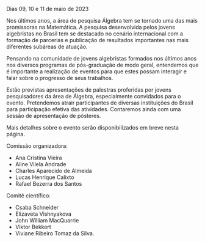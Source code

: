
Dias 09, 10 e 11 de maio de 2023

Nos últimos anos, a área de pesquisa Álgebra tem se tornado uma das mais promissoras na Matemática. A pesquisa desenvolvida pelos jovens algebristas no Brasil tem se destacado no cenário internacional com a formação de parcerias e publicação de resultados importantes nas mais diferentes subáreas de atuação.

Pensando na comunidade de jovens algebristas formados nos últimos anos nos diversos programas de pós-graduação de modo geral, entendemos que é importante a realização de eventos para que estes possam interagir e falar sobre o progresso de seus trabalhos. 

Estão previstas apresentações de palestras proferidas por jovens pesquisadores da área de Álgebra, especialmente convidados para o evento. Pretendemos atrair participantes de diversas instituições do Brasil para participação efetiva das atividades. Contaremos ainda com uma sessão de apresentação de pôsteres.

Mais detalhes sobre o evento serão disponibilizados em breve nesta página.


Comissão organizadora:
- Ana Cristina Vieira
- Aline Vilela Andrade
- Charles Aparecido de Almeida
- Lucas Henrique Calixto
- Rafael Bezerra dos Santos

Comitê científico:
- Csaba Schneider
- Elizaveta Vishnyakova
- John William MacQuarrie
- Viktor Bekkert
- Viviane Ribeiro Tomaz da Silva.
